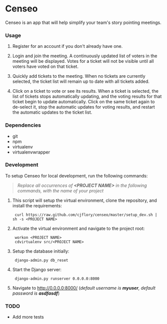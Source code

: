 # Censeo

Censeo is an app that will help simplify your team's story pointing meetings.

### Usage

1. Register for an account if you don't already have one.

1. Login and join the meeting.  A continuously updated list of voters in the meeting will be
displayed.  Votes for a ticket will not be visible until all voters have voted on that ticket.

1. Quickly add tickets to the meeting.  When no tickets are currently selected, the ticket list
will remain up to date with all tickets added.

1. Click on a ticket to vote or see its results.  When a ticket is selected, the list of tickets
stops automatically updating, and the voting results for that ticket begin to update automatically.
Click on the same ticket again to de-select it, stop the automatic updates for voting results, and
restart the automatic updates to the ticket list.

### Dependencies

* git
* npm
* virtualenv
* virtualenvwrapper

### Development

To setup Censeo for local development, run the following commands:
> _Replace all occurrences of **&lt;PROJECT NAME&gt;** in the following commands, with the name of your project_

1. This script will setup the virtual environment, clone the repository, and install the requirements:

        curl https://raw.github.com/cjflory/censeo/master/setup_dev.sh | sh -s <PROJECT NAME>

1. Activate the virtual environment and navigate to the project root:

        workon <PROJECT NAME>
        cdvirtualenv src/<PROJECT NAME>

1. Setup the database initially:

        django-admin.py db_reset

1. Start the Django server:

        django-admin.py runserver 0.0.0.0:8000

1. Navigate to http://0.0.0.0:8000/ (_default username is **myuser**, default password is **asdfasdf**_)

### TODO

* Add more tests
